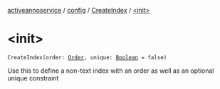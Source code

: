 [activeannoservice](../../index.md) / [config](../index.md) / [CreateIndex](index.md) / [&lt;init&gt;](./-init-.md)

# &lt;init&gt;

`CreateIndex(order: `[`Order`](../-order/index.md)`, unique: `[`Boolean`](https://kotlinlang.org/api/latest/jvm/stdlib/kotlin/-boolean/index.html)` = false)`

Use this to define a non-text index with an order as well as an optional unique constraint

